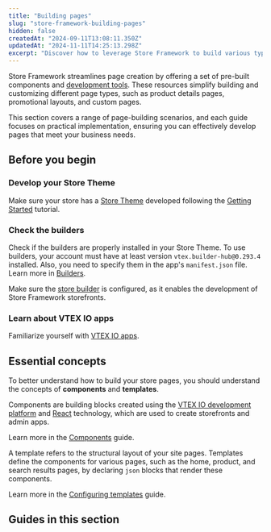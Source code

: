 ```yaml
---
title: "Building pages"
slug: "store-framework-building-pages"
hidden: false
createdAt: "2024-09-11T13:08:11.350Z"
updatedAt: "2024-11-11T14:25:13.298Z"
excerpt: "Discover how to leverage Store Framework to build various types of pages tailored to your business needs."
---
```


Store Framework streamlines page creation by offering a set of pre-built components and [development tools](https://developers.vtex.com/docs/guides/developer-experience#developer-tools). These resources simplify building and customizing different page types, such as product details pages, promotional layouts, and custom pages.

This section covers a range of page-building scenarios, and each guide focuses on practical implementation, ensuring you can effectively develop pages that meet your business needs.

## Before you begin

<Steps>

### Develop your Store Theme

Make sure your store has a [Store Theme](https://developers.vtex.com/docs/guides/vtex-io-documentation-store-theme) developed following the [Getting Started](https://developers.vtex.com/docs/guides/getting-started-3) tutorial.

### Check the builders

Check if the builders are properly installed in your Store Theme. To use builders, your account must have at least version `vtex.builder-hub@0.293.4` installed. Also, you need to specify them in the app's `manifest.json` file. Learn more in [Builders](https://developers.vtex.com/docs/guides/vtex-io-documentation-builders).

Make sure the [store builder](https://developers.vtex.com/docs/guides/vtex-io-documentation-store-builder) is configured, as it enables the development of Store Framework storefronts.

### Learn about VTEX IO apps

Familiarize yourself with [VTEX IO apps](https://developers.vtex.com/docs/vtex-io-apps).

</Steps>

## Essential concepts

To better understand how to build your store pages, you should understand the concepts of **components** and **templates**.

Components are building blocks created using the [VTEX IO development platform](https://developers.vtex.com/docs/guides/vtex-io-documentation-what-is-vtex-io) and [React](https://react.dev/) technology, which are used to create storefronts and admin apps.

Learn more in the [Components](https://developers.vtex.com/docs/guides/using-components) guide.

A template refers to the structural layout of your site pages. Templates define the components for various pages, such as the home, product, and search results pages, by declaring `json` blocks that render these components.

Learn more in the [Configuring templates](https://developers.vtex.com/docs/guides/vtex-io-documentation-4-configuringtemplates) guide.

## Guides in this section

<Flex>

<WhatsNextCard
title="Building a product details page"
description="Discover how to create a product details page for your store."
linkTo="https://developers.vtex.com/docs/guides/vtex-io-documentation-building-a-product-details-page"
linkTitle="See more"
/>

<WhatsNextCard
title="Building a search results page with multiple layouts"
description="Learn how to create search result pages leveraging our VTEX IO apps."
linkTo="https://developers.vtex.com/docs/guides/vtex-io-documentation-building-a-search-results-page-with-multiple-layouts"
/>

<WhatsNextCard
title="Creating a Black Friday page from template"
description="Explore our templates to create promotional pages."
linkTo="https://developers.vtex.com/docs/guides/vtex-io-documentation-creating-a-black-friday-page-from-template"
linkTitle="See more"
/>

<WhatsNextCard
title="Creating a custom search results page"
description="Learn how to customize your search results page and enhance user interaction."
linkTo="https://developers.vtex.com/docs/guides/vtex-io-documentation-creating-a-custom-search-results-page"
linkTitle="See more"
/>

<WhatsNextCard
title="Creating a new custom page"
description="Understand the process of building a custom page that meets specific business needs."
linkTo="https://developers.vtex.com/docs/guides/vtex-io-documentation-creating-a-new-custom-page"
linkTitle="See more"
/>

<WhatsNextCard
title="Customizing the Header and Footer blocks by page"
description="Discover how to optimize your site’s navigation by customizing header and footer blocks by page."
linkTo="https://developers.vtex.com/docs/guides/vtex-io-documentation-customizing-the-header-and-footer-blocks-by-page"
linkTitle="See more"
/>

<WhatsNextCard
title="Creating an institutional page with Content types"
description="Learn how to create an institutional page using various content types."
linkTo="https://developers.vtex.com/docs/guides/creating-an-institutional-page-with-content-types-1"
linkTitle="See more"
/>

</Flex>
